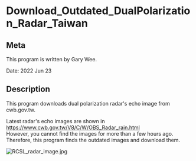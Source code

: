 # Download_Outdated_DualPolarization_Radar_Taiwan

## Meta
This program is written by Gary Wee.

Date: 2022 Jun 23

## Description
This program downloads dual polarization radar's echo image from cwb.gov.tw.

Latest radar's echo images are shown in https://www.cwb.gov.tw/V8/C/W/OBS_Radar_rain.html <br/>
However, you cannot find the images for more than a few hours ago. <br/>
Therefore, this program finds the outdated images and download them.

![RCSL_radar_image.jpg](/RCSL_radar_image.jpg)
